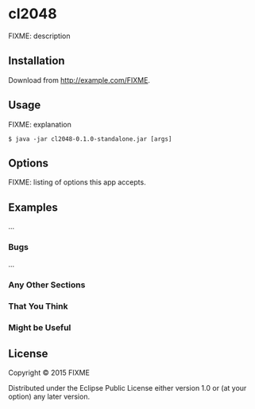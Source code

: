 # cl2048

FIXME: description

## Installation

Download from http://example.com/FIXME.

## Usage

FIXME: explanation

    $ java -jar cl2048-0.1.0-standalone.jar [args]

## Options

FIXME: listing of options this app accepts.

## Examples

...

### Bugs

...

### Any Other Sections
### That You Think
### Might be Useful

## License

Copyright © 2015 FIXME

Distributed under the Eclipse Public License either version 1.0 or (at
your option) any later version.
